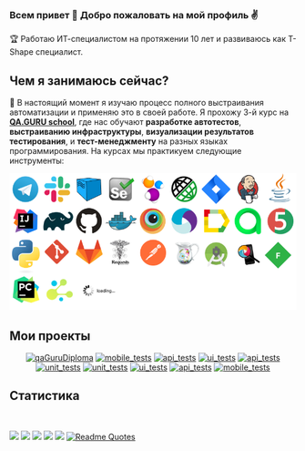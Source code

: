 ### Всем привет 👋 Добро пожаловать на мой профиль :v:

:trophy: Работаю ИТ-специалистом на протяжении 10 лет и развиваюсь как T-Shape специалист.

## Чем я занимаюсь сейчас?

:dart: В настоящий момент я изучаю процесс полного выстраивания автоматизации и применяю это в своей работе. Я прохожу 3-й курс на **[QA.GURU school](https://qa.guru)**, где нас обучают **разработке автотестов**, **выстраиванию инфраструктуры**, **визуализации результатов тестирования**, и **тест-менеджменту** на разных языках программирования. На курсах мы практикуем следующие инструменты:

<p align="center">
  <img src="images/tech.png">
</p>


<div align="left">
<h2> Мои проекты </h2>
</div>
<p align="center">
 <a href="https://github.com/andreyzavrichko/qaguru_homework_12.5"><img width="250" title="| Graduation project. UI automated tests using Java / Selenide / Rest-Assured" src="https://denvercoder1-github-readme-stats.vercel.app/api/pin/?username=andreyzavrichko&repo=qaguru_homework_12.5&theme=buefy&border_color=6A54DF&title_color=6F4BD7&text_color=20793B&icon_color=6A54DF&show_icons=false" alt="qaGuruDiploma"></a>
<a href="https://github.com/andreyzavrichko/mobile-tests"><img width="250" title="| Mobile automated tests with Appium" src="https://denvercoder1-github-readme-stats.vercel.app/api/pin/?username=andreyzavrichko&repo=mobile-tests&theme=buefy&border_color=6A54DF&title_color=6A54DF&text_color=20793B&icon_color=6A54DF&show_icons=false" alt="mobile_tests"></a>
<a href="https://github.com/andreyzavrichko/petstore-api-tests"><img width="250" title="| Api automated tests with RestAssured" src="https://denvercoder1-github-readme-stats.vercel.app/api/pin/?username=andreyzavrichko&repo=petstore-api-tests&theme=buefy&border_color=6A54DF&title_color=6A54DF&text_color=20793B&icon_color=6A54DF&show_icons=false" alt="api_tests"></a>  
<a href="https://github.com/andreyzavrichko/Diplom_3"><img width="250" title="| UI automated tests Yandex.Prakticum" src="https://denvercoder1-github-readme-stats.vercel.app/api/pin/?username=andreyzavrichko&repo=Diplom_3&theme=buefy&border_color=6A54DF&title_color=6A54DF&text_color=20793B&icon_color=6A54DF&show_icons=false" alt="ui_tests"></a>  
<a href="https://github.com/andreyzavrichko/Diplom_2"><img width="250" title="| API automated tests Yandex.Prakticum" src="https://denvercoder1-github-readme-stats.vercel.app/api/pin/?username=andreyzavrichko&repo=Diplom_2&theme=buefy&border_color=6A54DF&title_color=6A54DF&text_color=20793B&icon_color=6A54DF&show_icons=false" alt="api_tests"></a>    
<a href="https://github.com/andreyzavrichko/QA-java-diplom-1"><img width="250" title="| UNIT automated tests Yandex.Prakticum" src="https://denvercoder1-github-readme-stats.vercel.app/api/pin/?username=andreyzavrichko&repo=QA-java-diplom-1&theme=buefy&border_color=6A54DF&title_color=6A54DF&text_color=20793B&icon_color=6A54DF&show_icons=false" alt="unit_tests"></a>  
<a href="https://github.com/andreyzavrichko/shop"><img width="250" title="| API/UI/UNIT automated tests Innopolis" src="https://denvercoder1-github-readme-stats.vercel.app/api/pin/?username=andreyzavrichko&repo=shop&theme=buefy&border_color=6A54DF&title_color=6A54DF&text_color=20793B&icon_color=6A54DF&show_icons=false" alt="unit_tests"></a>   
<a href="https://github.com/andreyzavrichko/qa_guru_python_14_14"><img width="250" title="| UI automated tests Python" src="https://denvercoder1-github-readme-stats.vercel.app/api/pin/?username=andreyzavrichko&repo=qa_guru_python_14_14&theme=buefy&border_color=6A54DF&title_color=6A54DF&text_color=20793B&icon_color=6A54DF&show_icons=false" alt="ui_tests"></a>   
<a href="https://github.com/andreyzavrichko/qa_guru_python_api_diplom"><img width="250" title="| API automated tests Python" src="https://denvercoder1-github-readme-stats.vercel.app/api/pin/?username=andreyzavrichko&repo=qa_guru_python_api_diplom&theme=buefy&border_color=6A54DF&title_color=6A54DF&text_color=20793B&icon_color=6A54DF&show_icons=false" alt="api_tests"></a>  
<a href="https://github.com/andreyzavrichko/qa_guru_python_mobile_diplom"><img width="250" title="| API automated tests Python" src="https://denvercoder1-github-readme-stats.vercel.app/api/pin/?username=andreyzavrichko&repo=qa_guru_python_mobile_diplom&theme=buefy&border_color=6A54DF&title_color=6A54DF&text_color=20793B&icon_color=6A54DF&show_icons=false" alt="mobile_tests"></a>   
</p>  


<p align="center">
  <a href="https://github.com/andreyzavrichko?tab=repositories&sort=stargazers"></a>  
</p>
<p align="right">
  <h2>Статистика</h2>
<br>
</p>

![](https://github-profile-summary-cards.vercel.app/api/cards/profile-details?username=andreyzavrichko&theme=radical)
![](https://github-profile-summary-cards.vercel.app/api/cards/most-commit-language?username=andreyzavrichko&theme=radical)
![](https://github-profile-summary-cards.vercel.app/api/cards/repos-per-language?username=andreyzavrichko&theme=radical)
![](https://github-profile-summary-cards.vercel.app/api/cards/stats?username=andreyzavrichko&theme=radical)
![](https://github-profile-summary-cards.vercel.app/api/cards/productive-time?username=andreyzavrichko&theme=radical)
[![Readme Quotes](https://quotes-github-readme.vercel.app/api?type=horizontal&theme=dark)](https://github.com/piyushsuthar/github-readme-quotes)






<!--
**andreyzavrichko/andreyzavrichko** is a ✨ _special_ ✨ repository because its `README.md` (this file) appears on your GitHub profile.

Here are some ideas to get you started:

- 🔭 I’m currently working on ...
- 🌱 I’m currently learning ...
- 👯 I’m looking to collaborate on ...
- 🤔 I’m looking for help with ...
- 💬 Ask me about ...
- 📫 How to reach me: ...
- 😄 Pronouns: ...
- ⚡ Fun fact: ...
-->
